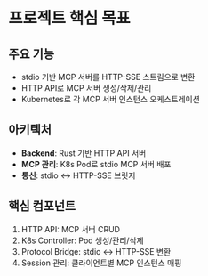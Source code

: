 # 프로젝트 핵심 목표

## 주요 기능
- stdio 기반 MCP 서버를 HTTP-SSE 스트림으로 변환
- HTTP API로 MCP 서버 생성/삭제/관리
- Kubernetes로 각 MCP 서버 인스턴스 오케스트레이션

## 아키텍처
- **Backend**: Rust 기반 HTTP API 서버
- **MCP 관리**: K8s Pod로 stdio MCP 서버 배포
- **통신**: stdio ↔ HTTP-SSE 브릿지

## 핵심 컴포넌트
1. HTTP API: MCP 서버 CRUD
2. K8s Controller: Pod 생성/관리/삭제
3. Protocol Bridge: stdio ↔ HTTP-SSE 변환
4. Session 관리: 클라이언트별 MCP 인스턴스 매핑
